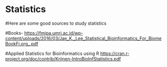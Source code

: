 # Statistics
#Here are some good sources to study statistics

#Books-
https://fmipa.umri.ac.id/wp-content/uploads/2016/03/Jae_K._Lee_Statistical_Bioinformatics_For_BiomeBookFi.org_.pdf

#Applied Statistics for Bioinformatics using R
https://cran.r-project.org/doc/contrib/Krijnen-IntroBioInfStatistics.pdf
